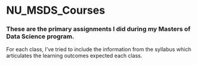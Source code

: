 # NU_MSDS_Courses
### These are the primary assignments I did during my Masters of Data Science program.  

For each class, I've tried to include the information from the syllabus which articulates the learning outcomes expected  each class.
